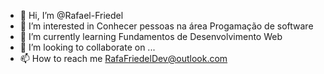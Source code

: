 - 👋 Hi, I’m @Rafael-Friedel
- 👀 I’m interested in Conhecer pessoas na área Progamação de software
- 🌱 I’m currently learning Fundamentos de Desenvolvimento Web
- 💞️ I’m looking to collaborate on ...
- 📫 How to reach me RafaFriedelDev@outlook.com

<!---
Rafael-Friedel/Rafael-Friedel is a ✨ special ✨ repository because its `README.md` (this file) appears on your GitHub profile.
You can click the Preview link to take a look at your changes.
--->
